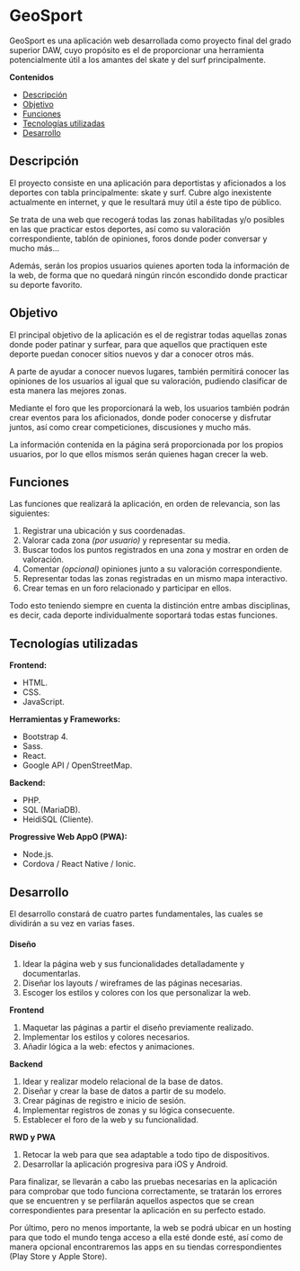 # GeoSport

GeoSport es una aplicación web desarrollada como proyecto final del grado superior DAW, cuyo propósito es el de 
proporcionar una herramienta potencialmente útil a los amantes del skate y del surf principalmente.

**Contenidos**
- [Descripción](#descripción)
- [Objetivo](#objetivo)
- [Funciones](#funciones)
- [Tecnologías utilizadas](#tecnologías-utilizadas)
- [Desarrollo](#desarrollo)


## Descripción

El proyecto consiste en una aplicación para deportistas y aficionados a los deportes con tabla principalmente: skate y surf.
Cubre algo inexistente actualmente en internet, y que le resultará muy útil a éste tipo de público.

Se trata de una web que recogerá todas las zonas habilitadas y/o posibles en las que practicar estos deportes, 
así como su valoración correspondiente, tablón de opiniones, foros donde poder conversar y mucho más...

Además, serán los propios usuarios quienes aporten toda la información de la web, de forma que no quedará ningún rincón escondido donde
practicar su deporte favorito.


## Objetivo

El principal objetivo de la aplicación es el de registrar todas aquellas zonas donde poder patinar y surfear, para que aquellos
que practiquen este deporte puedan conocer sitios nuevos y dar a conocer otros más.

A parte de ayudar a conocer nuevos lugares, también permitirá conocer las opiniones de los usuarios al igual que su valoración, pudiendo
clasificar de esta manera las mejores zonas.

Mediante el foro que les proporcionará la web, los usuarios también podrán crear eventos para los aficionados, donde poder conocerse
y disfrutar juntos, así como crear competiciones, discusiones y mucho más.

La información contenida en la página será proporcionada por los propios usuarios, por lo que ellos mismos serán quienes hagan
crecer la web.


## Funciones

Las funciones que realizará la aplicación, en orden de relevancia, son las siguientes:
1. Registrar una ubicación y sus coordenadas.
2. Valorar cada zona *(por usuario)* y representar su media.
3. Buscar todos los puntos registrados en una zona y mostrar en orden de valoración.
4. Comentar *(opcional)* opiniones junto a su valoración correspondiente.
5. Representar todas las zonas registradas en un mismo mapa interactivo.
6. Crear temas en un foro relacionado y participar en ellos.

Todo esto teniendo siempre en cuenta la distinción entre ambas disciplinas, es decir, cada deporte individualmente soportará todas estas funciones.


## Tecnologías utilizadas

**Frontend:**
- HTML.
- CSS.
- JavaScript.

**Herramientas y Frameworks:**
- Bootstrap 4.
- Sass.
- React.
- Google API / OpenStreetMap.

**Backend:**
- PHP.
- SQL (MariaDB).
- HeidiSQL (Cliente).

**Progressive Web AppO (PWA):**
- Node.js.
- Cordova / React Native / Ionic.


## Desarrollo

El desarrollo constará de cuatro partes fundamentales, las cuales se dividirán a su vez en varias fases.

#### Diseño
1. Idear la página web y sus funcionalidades detalladamente y documentarlas.
2. Diseñar los layouts / wireframes de las páginas necesarias.
3. Escoger los estilos y colores con los que personalizar la web.

**Frontend**
1. Maquetar las páginas a partir el diseño previamente realizado.
2. Implementar los estilos y colores necesarios.
3. Añadir lógica a la web: efectos y animaciones.

**Backend**
1. Idear y realizar modelo relacional de la base de datos.
2. Diseñar y crear la base de datos a partir de su modelo.
3. Crear páginas de registro e inicio de sesión.
4. Implementar registros de zonas y su lógica consecuente.
5. Establecer el foro de la web y su funcionalidad.

**RWD y PWA**
1. Retocar la web para que sea adaptable a todo tipo de dispositivos.
2. Desarrollar la aplicación progresiva para iOS y Android.

Para finalizar, se llevarán a cabo las pruebas necesarias en la aplicación para comprobar que todo funciona correctamente,
se tratarán los errores que se encuentren y se perfilarán aquellos aspectos que se crean correspondientes para presentar la
aplicación en su perfecto estado.

Por último, pero no menos importante, la web se podrá ubicar en un hosting para que todo el mundo tenga acceso a ella
esté donde esté, así como de manera opcional encontraremos las apps en su tiendas correspondientes (Play Store y Apple Store).
